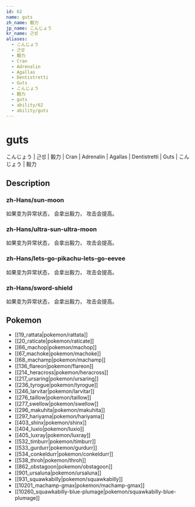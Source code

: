 ```yaml
---
id: 62
name: guts
zh_name: 毅力
jp_name: こんじょう
kr_name: 근성
aliases:
  - こんじょう
  - 근성
  - 毅力
  - Cran
  - Adrenalin
  - Agallas
  - Dentistretti
  - Guts
  - こんじょう
  - 毅力
  - guts
  - ability/62
  - ability/guts
---
```

# guts

こんじょう | 근성 | 毅力 | Cran | Adrenalin | Agallas | Dentistretti | Guts | こんじょう | 毅力

## Description

### zh-Hans/sun-moon

如果变为异常状态，
会拿出毅力，
攻击会提高。

### zh-Hans/ultra-sun-ultra-moon

如果变为异常状态，
会拿出毅力，
攻击会提高。

### zh-Hans/lets-go-pikachu-lets-go-eevee

如果变为异常状态，
会拿出毅力，
攻击会提高。

### zh-Hans/sword-shield

如果变为异常状态，
会拿出毅力，
攻击会提高。

## Pokemon

- [[19_rattata|pokemon/rattata]]
- [[20_raticate|pokemon/raticate]]
- [[66_machop|pokemon/machop]]
- [[67_machoke|pokemon/machoke]]
- [[68_machamp|pokemon/machamp]]
- [[136_flareon|pokemon/flareon]]
- [[214_heracross|pokemon/heracross]]
- [[217_ursaring|pokemon/ursaring]]
- [[236_tyrogue|pokemon/tyrogue]]
- [[246_larvitar|pokemon/larvitar]]
- [[276_taillow|pokemon/taillow]]
- [[277_swellow|pokemon/swellow]]
- [[296_makuhita|pokemon/makuhita]]
- [[297_hariyama|pokemon/hariyama]]
- [[403_shinx|pokemon/shinx]]
- [[404_luxio|pokemon/luxio]]
- [[405_luxray|pokemon/luxray]]
- [[532_timburr|pokemon/timburr]]
- [[533_gurdurr|pokemon/gurdurr]]
- [[534_conkeldurr|pokemon/conkeldurr]]
- [[538_throh|pokemon/throh]]
- [[862_obstagoon|pokemon/obstagoon]]
- [[901_ursaluna|pokemon/ursaluna]]
- [[931_squawkabilly|pokemon/squawkabilly]]
- [[10201_machamp-gmax|pokemon/machamp-gmax]]
- [[10260_squawkabilly-blue-plumage|pokemon/squawkabilly-blue-plumage]]

